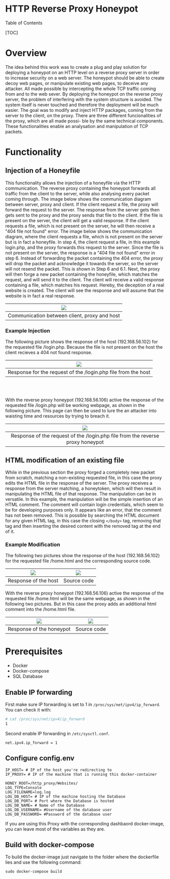 <h1> HTTP Reverse Proxy Honeypot </h1> 


Table of Contents


[TOC]

# Overview

The idea behind this work was to create a plug and play solution for deploying a honeypot on an HTTP level on a reverse proxy server in order to increase security on a web server. The 
honeypot should be able to create decoy web pages, or manipulate existing web pages, to deceive any attacker. All made possible by intercepting the whole TCP traffic coming from and to 
the web sever. By deploying the honeypot on the reverse proxy server, the problem of interfering with the system structure is avoided. The system itself is never touched and therefore the 
deployment will be much easier. The goal was to modify and inject HTTP packages, coming from the server to the client, on the proxy.
There are three different funcionalities of the proxy, which are all made possi- ble by the same technical components. These functionalities enable an analysation and manipulation of TCP 
packets.

# Functionality 

## Injection of a Honeyfile 

This functionality allows the injection of a honeyfile via the HTTP communication. The reverse proxy containing the honeypot forwards all traffic from the client to the server, while also analysing every packet coming through. The image below shows the communication diagram 
between server, proxy and client. If the client request a file, the proxy will forward the request to the  server. The response from the server gets then gets sent to the proxy and the proxy 
sends that file to the client. If the file is present on the server, the client will get a valid response. If the  client requests a file, which is not present on the server, he will then receive a 
"404 file not found" error. The image below shows the communication diagram, where the client requests a file, which  is not present on the server but is in fact a honeyfile. In step 4, the client 
request a file, in this example login.php, and the proxy forwards this request to the server. Since the file is not  present on the server, the response is a "404 file not found" error in step 6. 
Instead of forwarding the packet containing the 404 error, the proxy will drop the packet and acknowledge it  towards the server, so the server will not resend the packet. This is shown in 
Step 6 and 6.1. Next, the proxy will then forge a new packet containing the honeyfile, which matches the  request, and will send it to the client. The client will receive a valid response 
containing a file, which matches his request. Hereby, the deception of a real website is created. The client will see the response and will assume that the website is in fact a real response.


|  ![](readme_imgs/Modified%20Traffic.png)|
|:---:|
| Communication between client, proxy and host  |



### Example Injection

The following picture shows the response of the host (192.168.56.102) for the requested file /login.php. Because the file is not present on the host the client recieves a 404 not found response. 

| ![](readme_imgs/login_host_404.png)|
|:---:|
|  Response for the request of the /login.php file from the host |

</br>
</br>

With the reverse proxy honeypot (192.168.56.106) active the response of the requested file /login.php will be working webpage, as shown in the following picture. This page can then be used to lure the an attacker into waisting time and resources by trying to breach it. 

| ![](readme_imgs/login_proxy_hover.png)|
|:---:|
|  Response of the request of the /login.php file from the reverse proxy honeypot |

## HTML modification of an existing file 

While in the previous section the proxy forged a completely new packet from scratch, matching a non-existing requested file, in this case the proxy edits the HTML file in the response of the server. The proxy receives a response from the server matching, a honeytoken, which will then result in manipulating the HTML file of that response. The manipulation can be in versatile. In this example, the manipulation will be the simple insertion of an HTML comment. The comment will contain login credentials, which seem to be for developing purposes only. It appears like an error, that the comment has not been removed. This is possible by searching the HTML document for any given HTML tag, in this case the closing ```</body>``` tag, removing that tag and then inserting the desired content with the removed tag at the end of it. 

### Example Modification 

The following two pictures show the response of the host (192.168.56.102) for the requested file /home.html and the corresponding source code. 

|  ![](readme_imgs/home_host.png) | ![](readme_imgs/home_host_source.png)  |
| :------------: | :------------: |
|  Response of the host    | Source code |


With the reverse proxy honeypot (192.168.56.106) active the response of the requested file /home.html will be the same webpage, as shown in the following two pictures. But in this case the proxy adds an additional html comment into the /home.html file. 

| ![](readme_imgs/home_proxy.png)   | ![](readme_imgs/home_proxy_source.png) |
| :------------: | :------------: |
|  Response of the honeypot  |  Source code  |







# Prerequisites 

- Docker
- Docker-compose 
- SQL Database 

## Enable IP forwarding

First make sure IP forwarding is set to 1 in `/proc/sys/net/ipv4/ip_forward`. You can check it with:

```sh
# cat /proc/sys/net/ipv4/ip_forward
1
```
Second enable IP forwarding in `/etc/sysctl.conf`. 

```
net.ipv4.ip_forward = 1
```

## Configure config.env

```
IP_HOST= # IP of the host you're redirecting to 
IP_PROXY= # IP of the machine that is running this docker-container

HONEY_ROOT=/http_proxy/Websites/
LOG_TYPE=Console
LOG_FILENAME=log.log
LOG_DB_HOST= # IP of the machine hosting the Database
LOG_DB_PORT= # Port where the Database is hosted
LOG_DB_NAME= # Name of the Database 
LOG_DB_USERNAME= #Username of the database user
LOG_DB_PASSWORD= #Password of the database user
```

If you are using this Proxy with the corresponding dashbaord docker-image, you can leave most of the variables as they are. 

## Build with docker-compose
To build the docker-image just navigate to the folder where the dockerfile lies and use the following command: 
```
sudo docker-compose build
```


